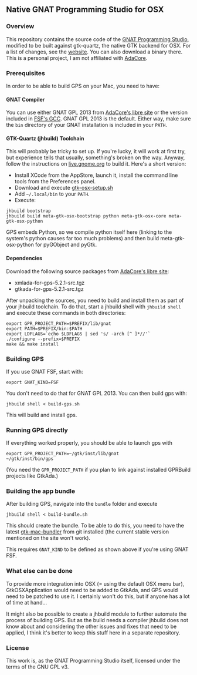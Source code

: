 ## Native GNAT Programming Studio for OSX

### Overview

This repository contains the source code of the [GNAT Programming Studio][1], modified to be
built against gtk-quartz, the native GTK backend for OSX. For a list of changes, see the
[website][7]. You can also download a binary there. This is a personal project,
I am not affiliated with [AdaCore][2].

### Prerequisites

In order to be able to build GPS on your Mac, you need to have:

#### GNAT Compiler

You can use either GNAT GPL 2013 from [AdaCore's libre site][3] or the version included
in [FSF's GCC][8]. GNAT GPL 2013 is the default. Either way, make sure the `bin`
directory of your GNAT installation is included in your `PATH`.

#### GTK-Quartz (jhbuild) Toolchain

This will probably be tricky to set up. If you're lucky, it will work at first try, but experience
tells that usually, something's broken on the way. Anyway, follow the instructions on
[live.gnome.org][4] to build it. Here's a short version:

 * Install XCode from the AppStore, launch it, install the command line tools from the
   Preferences panel.
 * Download and execute [gtk-osx-setup.sh][5]
 * Add `~/.local/bin` to your `PATH`.
 * Execute:

<!-- ends the markdown list -->

    jhbuild bootstrap
    jhbuild build meta-gtk-osx-bootstrap python meta-gtk-osx-core meta-gtk-osx-python

GPS embeds Python, so we compile python itself here (linking to the system's python causes far
too much problems) and then build meta-gtk-osx-python for pyGObject and pyGtk.

#### Dependencies

Download the following source packages from [AdaCore's libre site][3]:

 * xmlada-for-gps-5.2.1-src.tgz
 * gtkada-for-gps-5.2.1-src.tgz

After unpacking the sources, you need to build and install them as part of your jhbuild toolchain.
To do that, start a jhbuild shell with `jhbuild shell` and execute these commands in both
directories:

    export GPR_PROJECT_PATH=$PREFIX/lib/gnat
    export PATH=$PREFIX/bin:$PATH
    export LDFLAGS=`echo $LDFLAGS | sed 's/ -arch [^ ]*//'`
    ./configure --prefix=$PREFIX
    make && make install

### Building GPS

If you use GNAT FSF, start with:

    export GNAT_KIND=FSF

You don't need to do that for GNAT GPL 2013. You can then build gps with:

    jhbuild shell < build-gps.sh

This will build and install gps.

### Running GPS directly

If everything worked properly, you should be able to launch gps with

    export GPR_PROJECT_PATH=~/gtk/inst/lib/gnat
    ~/gtk/inst/bin/gps

(You need the `GPR_PROJECT_PATH` if you plan to link against installed GPRBuild
projects like GtkAda.)

### Building the app bundle

After building GPS, navigate into the `bundle` folder and execute

    jhbuild shell < build-bundle.sh

This should create the bundle. To be able to do this, you need to have the latest
[gtk-mac-bundler][6] from git installed (the current stable version mentioned on the site won't work).

This requires `GNAT_KIND` to be defined as shown above if you're using GNAT FSF.

### What else can be done

To provide more integration into OSX (= using the default OSX menu bar), GtkOSXApplication would need
to be added to GtkAda, and GPS would need to be patched to use it. I certainly won't do this, but if
anyone has a lot of time at hand...

It might also be possible to create a jhbuild module to further automate the process of building
GPS. But as the build needs a compiler jhbuild does not know about and considering the other issues
and fixes that need to be applied, I think it's better to keep this stuff here in a separate
repository.

### License

This work is, as the GNAT Programming Studio itself, licensed under the terms of the GNU GPL v3.


 [1]: http://libre.adacore.com/tools/gps/
 [2]: http://www.adacore.com/
 [3]: http://libre.adacore.com/
 [4]: https://live.gnome.org/GTK%2B/OSX/Building
 [5]: http://git.gnome.org/browse/gtk-osx/plain/gtk-osx-build-setup.sh
 [6]: https://live.gnome.org/GTK%2B/OSX/Bundling
 [7]: http://flyx86.github.io/gps-osx/
 [8]: http://sourceforge.net/projects/gnuada/files/GNAT_GCC%20Mac%20OS%20X/4.8.1/